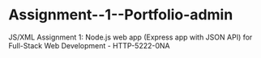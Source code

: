 # Assignment--1--Portfolio-admin
JS/XML Assignment 1: Node.js web app (Express app with JSON API) for Full-Stack Web Development - HTTP-5222-0NA
